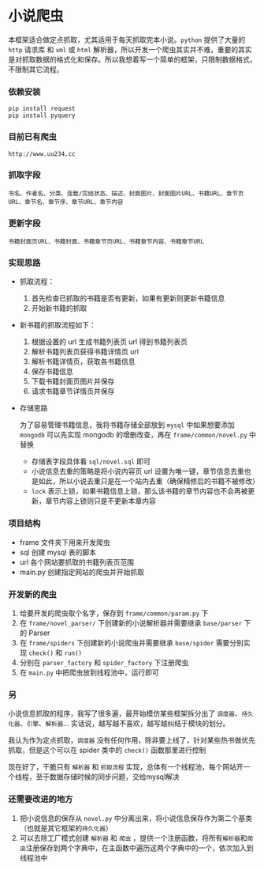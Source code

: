 # 小说爬虫

本框架适合做定点抓取，尤其适用于每天抓取完本小说。`python` 提供了大量的 `http` 请求库 和 `xml` 或 `html` 解析器，所以开发一个爬虫其实并不难，重要的其实是对抓取数据的格式化和保存。所以我想着写一个简单的框架，只限制数据格式，不限制其它流程。

### 依赖安装
    pip install request
    pip install pyquery

### 目前已有爬虫
    http://www.uu234.cc

### 抓取字段
    书名、作者名、分类、连载/完结状态、描述、封面图片、封面图片URL、书籍URL、章节页URL、章节名、章节序、章节URL、章节内容

### 更新字段
    书籍封面页URL、书籍封面、书籍章节页URL、书籍章节内容、书籍章节URL

### 实现思路

- 抓取流程：
    1. 首先检查已抓取的书籍是否有更新，如果有更新则更新书籍信息
    2. 开始新书籍的抓取
    
- 新书籍的抓取流程如下：
    1. 根据设置的 url 生成书籍列表页 url 得到书籍列表页
    2. 解析书籍列表页获得书籍详情页 url
    3. 解析书籍详情页，获取各书籍信息
    4. 保存书籍信息
    5. 下载书籍封面页图片并保存
    6. 请求书籍章节详情页并保存

- 存储思路

    为了容易管理书籍信息，我将书籍存储全部放到 `mysql` 中如果想要添加 `mongodb` 可以先实现 mongodb 的增删改查，再在 `frame/common/novel.py` 中替换
    - 存储表字段具体看 `sql/novel.sql` 即可
    - 小说信息去重的策略是将小说内容页 url 设置为唯一键，章节信息去重也是如此，所以小说去重只是在一个站内去重（确保精修后的书籍不被修改）
    - `lock` 表示上锁，如果书籍信息上锁，那么该书籍的章节内容也不会再被更新，章节内容上锁则只是不更新本章内容

### 项目结构

- frame 文件夹下用来开发爬虫
- sql 创建 mysql 表的脚本
- url 各个网站要抓取的书籍列表页范围
- main.py 创建指定网站的爬虫并开始抓取

### 开发新的爬虫

1. 给要开发的爬虫取个名字，保存到 `frame/common/param.py` 下
2. 在 `frame/novel_parser/` 下创建新的小说解析器并需要继承 `base/parser` 下的 Parser 
3. 在 `frame/spiders` 下创建新的小说爬虫并需要继承 `base/spider` 需要分别实现 `check()` 和 `run()`
4. 分别在 `parser_factory` 和 `spider_factory` 下注册爬虫
5. 在 `main.py` 中把爬虫放到线程池中，运行即可

### 另

小说信息抓取的程序，我写了很多遍，最开始模仿某些框架拆分出了 `调度器`、`持久化器`、`引擎`、`解析器`... 实话说，越写越不喜欢，越写越纠结于模块的划分。

我认为作为定点抓取，`调度器` 没有任何作用，除非要上线了，针对某些热书做优先抓取，但是这个可以在 spider 类中的 `check()` 函数那里进行控制

现在好了，干脆只有 `解析器` 和 `抓取流程` 实现，总体有一个线程池，每个网站开一个线程，至于数据存储时候的同步问题，交给mysql解决

### 还需要改进的地方

1. 把小说信息的保存从 `novel.py` 中分离出来，将小说信息保存作为第二个基类（也就是其它框架的`持久化器`）
2. 可以去除工厂模式创建 `解析器` 和 `爬虫` ，提供一个注册函数，将所有`解析器`和`爬虫`注册保存到两个字典中，在主函数中遍历这两个字典中的一个，依次加入到线程池中





